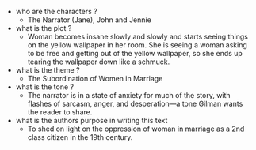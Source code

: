 - who are the characters ?
	- The Narrator (Jane), John and Jennie
- what is the plot ?
	- Woman becomes insane slowly and slowly and starts seeing things on the yellow wallpaper in her room. She is seeing a woman asking to be free and getting out of the yellow wallpaper, so she ends up tearing the wallpaper down like a schmuck.
- what is the theme ?
	- The Subordination of Women in Marriage
- what is the tone ?
	- The narrator is in a state of anxiety for much of the story, with flashes of sarcasm, anger, and desperation—a tone Gilman wants the reader to share.
- what is the authors purpose in writing this text
	- To shed on light on the oppression of woman in marriage as a 2nd class citizen in the 19th century.